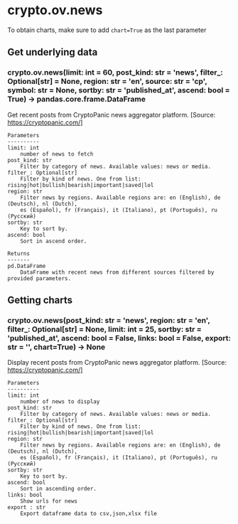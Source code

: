 # crypto.ov.news

To obtain charts, make sure to add `chart=True` as the last parameter

## Get underlying data 
### crypto.ov.news(limit: int = 60, post_kind: str = 'news', filter_: Optional[str] = None, region: str = 'en', source: str = 'cp', symbol: str = None, sortby: str = 'published_at', ascend: bool = True) -> pandas.core.frame.DataFrame

Get recent posts from CryptoPanic news aggregator platform. [Source: https://cryptopanic.com/]

    Parameters
    ----------
    limit: int
        number of news to fetch
    post_kind: str
        Filter by category of news. Available values: news or media.
    filter_: Optional[str]
        Filter by kind of news. One from list: rising|hot|bullish|bearish|important|saved|lol
    region: str
        Filter news by regions. Available regions are: en (English), de (Deutsch), nl (Dutch),
        es (Español), fr (Français), it (Italiano), pt (Português), ru (Русский)
    sortby: str
        Key to sort by.
    ascend: bool
        Sort in ascend order.

    Returns
    -------
    pd.DataFrame
        DataFrame with recent news from different sources filtered by provided parameters.

## Getting charts 
### crypto.ov.news(post_kind: str = 'news', region: str = 'en', filter_: Optional[str] = None, limit: int = 25, sortby: str = 'published_at', ascend: bool = False, links: bool = False, export: str = '', chart=True) -> None

Display recent posts from CryptoPanic news aggregator platform.
    [Source: https://cryptopanic.com/]

    Parameters
    ----------
    limit: int
        number of news to display
    post_kind: str
        Filter by category of news. Available values: news or media.
    filter_: Optional[str]
        Filter by kind of news. One from list: rising|hot|bullish|bearish|important|saved|lol
    region: str
        Filter news by regions. Available regions are: en (English), de (Deutsch), nl (Dutch),
        es (Español), fr (Français), it (Italiano), pt (Português), ru (Русский)
    sortby: str
        Key to sort by.
    ascend: bool
        Sort in ascending order.
    links: bool
        Show urls for news
    export : str
        Export dataframe data to csv,json,xlsx file
